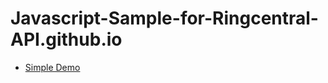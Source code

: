 # Javascript-Sample-for-Ringcentral-API.github.io

- [Simple Demo](https://rawgit.com/anilkumarbp/Javascript-Sample-for-Ringcentral-API.github.io/master/index.html)
